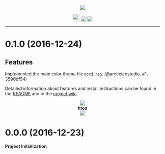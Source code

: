 <p align="center"><img src="https://cdn.rawgit.com/arcticicestudio/nord-putty/develop/src/assets/nord-putty-banner.svg"/></p>

<p align="center"><img src="https://assets-cdn.github.com/favicon.ico" width=24 height=24/> <a href="https://github.com/arcticicestudio/nord-putty/releases/latest"><img src="https://img.shields.io/github/release/arcticicestudio/nord-putty.svg"/></a> <a href="https://github.com/arcticicestudio/nord/releases/tag/v0.2.0"><img src="https://img.shields.io/badge/Nord-v0.2.0-blue.svg"/></a></p>

---

# 0.1.0 (2016-12-24)
## Features
Implemented the main color theme file [`nord.reg`](https://github.com/arcticicestudio/nord-putty/blob/develop/src/nord.reg). (@arcticicestudio, #1, 3590df54)

Detailed information about features and install instructions can be found in the [README](https://github.com/arcticicestudio/nord-putty/blob/develop/README.md#installation) and in the [project wiki](https://github.com/arcticicestudio/nord-putty/wiki).

<p align="center"><img src="https://raw.githubusercontent.com/arcticicestudio/nord-putty/develop/src/assets/scrot-colortest.png"/><br><strong>htop</strong><br><img src="https://raw.githubusercontent.com/arcticicestudio/nord-putty/develop/src/assets/scrot-htop.png"/></p>

# 0.0.0 (2016-12-23)
**Project Initialization**
